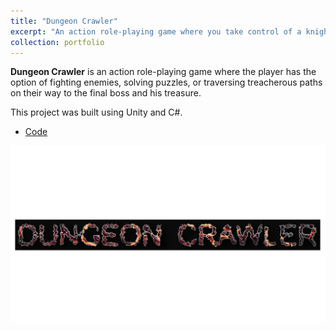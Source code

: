 ```yaml
---
title: "Dungeon Crawler"
excerpt: "An action role-playing game where you take control of a knight fighting different monsters on your way to treasure. <br /><br /> <img src='https://raw.githubusercontent.com/CS-4455-Team-Yellow-Submarine/Dungeon-Crawler/715a1d51698fc66f78743aba17c40315dd8c29df/Assets/Images/DungeonCrawler.png' alt='The splash screen of the Dungeon Crawler game'>"
collection: portfolio
---
```


**Dungeon Crawler** is an action role-playing game where the player has the option of fighting enemies, solving puzzles, or traversing treacherous paths on their way to the final boss and his treasure.

This project was built using Unity and C#.

- [Code](https://github.com/CS-4455-Team-Yellow-Submarine/Dungeon-Crawler)

<img src='https://raw.githubusercontent.com/CS-4455-Team-Yellow-Submarine/Dungeon-Crawler/715a1d51698fc66f78743aba17c40315dd8c29df/Assets/Images/DungeonCrawler.png' alt='The splash screen of the Dungeon Crawler game'>
